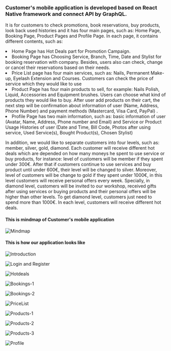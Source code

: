 <h3>Customer's mobile application is developed based on React Native framework and connect API by GraphQL.</h3>

It is for customers to check promotions, book reservations, buy products, look back used histories and it has four main pages, such as: Home Page, Booking Page, Product Pages and Profile Page. In each page, it contains different contents, such as:

  <li> Home Page has Hot Deals part for Promotion Campaign.</li>
  <li> Booking Page has Choosing Service, Branch, Time, Date and Stylist for booking reservation with company. Besides, users  also can check, change or cancel their reservations based on their needs.</li>
  <li> Price List page has four main services, such as: Nails, Permanent Make-up, Eyelash Extension and Courses. Customers can check the price of service which they would like to use </li>
  <li> Product Page has four main products to sell, for example: Nails Polish, Liquid, Accessories and Equipment brushes. Users can choose what kind of products they would like to buy. After user add products on their cart, the next step will be confirmation about information of user (Name, Address, Phone Number) and payment methods (Mastercard, Visa Card, PayPal) .
  <li> Profile Page has two main information, such as: basic information of user (Avatar, Name, Address, Phone number and Email) and Service or Product Usage Histories of user (Date and Time, Bill Code, Photos after using service, Used Service(s), Bought Product(s), Chosen Stylist) </li>

In addition, we would like to separate customers into four levels, such as: member, silver, gold, diamond. Each customer will receive different hot deals which are depended on how many moneys he spent to use service or buy products, for instance: level of customers will be member if they spent under 300€. After that if customers continue to use services and buy product until under 600€, their level will be changed to silver. Moreover, level of customers will be change to gold if they spent under 1000€, in this level customers will receive personal offers every week. Specially, in diamond level, customers will be invited to our workshop, received gifts after using services or buying products and their personal offers will be higher than other levels. To get diamond level, customers just need to spend more than 1000€. In each level, customers will receive different hot deals.

<h4>This is mindmap of Customer's mobile application</h4>

![Mindmap](https://lh3.googleusercontent.com/8AYY8Tv3P6f3_w5DRT9w6SIHo0vTZDsUManeOKifYaijIv0AM1__XXRoZbdyN_PkfZD5ty3fOelLczQgJXRbofKbhgFUpIkNUFllfrWm4e0FgG6_vw9OyE4yXp6c03TkJVVEp3RVJ8M=w1920-h1080)

<h4>This is how our application looks like</h4>

![Introduction](https://lh3.googleusercontent.com/02AhiIVF1jXe672l6dqMZx3P_B_Sfzuk0ehp6Y6uRhXMxNYdneQ1PwIqSbBddFtknyM8xWx3gv-y6Khosud5i06D0TslUjS9nwifEAz8L3ibG5vyUea7wuqU_IO9nkt5CAHIZ3aAN7U=w1920-h1080)

![Login and Register](https://lh3.googleusercontent.com/asbh4JHlPnofuYq9pXOdQLtxPDNogrOcZZILDJTVzDJjfQTRaSkebAHRS7t1pWP7px5N-waPBXcyUB6MK81B4RBjZi8OaJd_e-OtVIcXk2Zo2SRP2JhJDUpdVcCieEcpA-6TK2k4d1U=w1920-h1080)


![Hotdeals](https://lh3.googleusercontent.com/im2hjKyyHH22o94hNCV2g1RGi3lO6_o9GcXu2uQtVEGx56r3Fhh_5R_EZlFWGzPTnZXCyY6eBZxwZ-HkvQlI1snptjCrdX7jlO6roDshmzQHNlWEwCRxF6MeA9_UR0irH1y5Sl3IwIU=w1920-h1080)


![Bookings-1](https://lh3.googleusercontent.com/7F3ywgMaFbbDe-pgLLrvIvcqYxSaZLiI-8K3YbbTYVwBT4t8MZWxgIKpvymCbJ3uI_Hn1V9Jm2nRgWFeTijXxtfNEUD7rDb973IZP4thmfnBBk1CMwq0SiT2wYuLb0yYyLpmfwRy4qY=w1920-h1080)

![Bookings-2](https://lh3.googleusercontent.com/97ZH1zp2sh6Io7YH5LOCmGcdm-qsN270iEPn2iBU5aKjHJHLTQyUfDLYThAUmb9-Vqg8vPiMMZaLnz0tZA82xvBRyfQLuWZg0SoMp1pq1S_JJBSKTwh_ys3Xxq1djlWCc0Q70p8Q0BY=w1920-h1080)

![PriceList](https://lh3.googleusercontent.com/oJg3eb95DyJbVBRZv-7NtQgJmyiBDPPq2f665qFf6Tzack1UlnNUPyCM5_jWC0-Pc4KF0qDaFXGB7UV9S8DPAlyU4r71zSn_o5HAZsbo4fW05y5P4YLVV-J-MzGtt_QwoTIzhhEoNA4=w1920-h1080)


![Products-1](https://lh3.googleusercontent.com/UXw5nEwxTvO5HuQ2wy6pId_whS-V9qzpWxoyC8Y6rCQU63EjIX5TKGhb3ZXqTQhaoXYon2MJ2igGxCmCJ2fVv_44ZqyTC0CPpJj-wmmAh7MAQncXPDhWUVR5EN_tDvnLBwtJNM1JGfo=w1920-h1080)


![Products-2](https://lh3.googleusercontent.com/_mGbovRwHUDkUCvixyvSyNcXWa5WgvLaj--eTgATgThZIaeCKOdYFSQTx3X2-pdJj5p5yk_e-8Klr-rmJVro9Squ0S5vdr6Ae26nwTZ1zxvVUBxSBLhsuqqpyS_AgznesWCiL7QaEQA=w1920-h1080)

![Products-3](https://lh3.googleusercontent.com/SKM-YybFl097h0aPVkluXT00onKYR2lUs2e4inA9VvefC5HGQLIRhpNfSC6eJtggBvDiPmIHc5hhurcIuoyRYaHuvbO2hO0Z6im7EEc1fNWT-dVpimbqi1HEf_7SNnTGOhX4hRDECvM=w1920-h1080)


![Profile](https://lh3.googleusercontent.com/_i3lC3zx8yI0AbvAj0RCT6nO_HmpCr1BisDZn6y3jGOBnGP6MY-si0HPTF8wspn5ZqAHi7_6PKZ_53EVMI8mkUcKvYxnrhzE_yzlkY9DFm8XhrspB2F_3BoAZU7A2rRBLn3yKqIXcBg=w1920-h1080)


